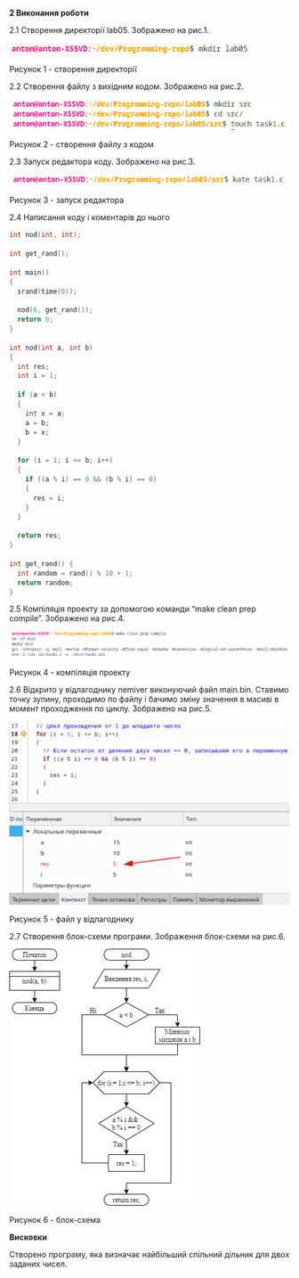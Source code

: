 **2 Виконання роботи**

2.1 Створення директорії lab05. Зображено на рис.1.

![](./assets/image1.png)

Рисунок 1 - створення директорії

2.2 Створення файлу з вихідним кодом. Зображено на рис.2.

![](./assets/image2.png)

Рисунок 2 - створення файлу з кодом

2.3 Запуск редактора коду. Зображено на рис.3.

![](./assets/image3.png)

Рисунок 3 - запуск редактора

2.4 Написання коду і коментарів до нього

```C
int nod(int, int);

int get_rand();

int main()
{
  srand(time(0));

  nod(6, get_rand());
  return 0;
}

int nod(int a, int b)
{
  int res;
  int i = 1;

  if (a < b)
  {
    int x = a;
    a = b;
    b = x;
  }

  for (i = 1; i <= b; i++)
  {
    if ((a % i) == 0 && (b % i) == 0)
    {
      res = i;
    }
  }

  return res;
}

int get_rand() {
  int random = rand() % 10 + 1; 
  return random;
}
```

2.5 Компіляція проекту за допомогою команди “make clean prep compile”. Зображено на рис.4.

![](./assets/image4.png)

Рисунок 4 - компіляція проекту

2.6 Відкрито у відлагоднику nemiver виконуючий файл main.bin. Ставимо точку зупину, проходимо по файлу і бачимо зміну значення в масиві в момент проходження по циклу. Зображено на рис.5.

![](./assets/image5.png)

Рисунок 5 - файл у відлагоднику

2.7 Створення блок-схеми програми. Зображення блок-схеми на рис.6.

![](../../doc/assets/5_1.png)

Рисунок 6 - блок-схема

**Висковки**

Створено програму, яка визначає найбільший спільний дільник для двох заданих чисел.